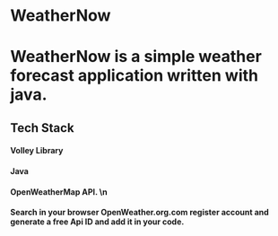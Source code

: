 # WeatherNow
# WeatherNow is a simple weather forecast application written with java.
## Tech Stack

#### Volley Library
#### Java
#### OpenWeatherMap API. \n
#### Search in your browser  OpenWeather.org.com register account and generate a free Api ID and add it in your code.
